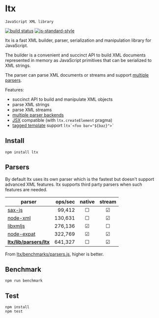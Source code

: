 ltx
===

`JavaScript XML library`

[![build status](https://img.shields.io/travis/node-xmpp/ltx/master.svg?style=flat-square)](https://travis-ci.org/node-xmpp/ltx/branches)
[![js-standard-style](https://img.shields.io/badge/code%20style-standard-brightgreen.svg?style=flat-square)](http://standardjs.com/)

ltx is a fast XML builder, parser, serialization and manipulation library for JavaScript.

The builder is a convenient and succinct API to build XML documents represented in memory as JavaScript primitives that can be serialized to XML strings.

The parser can parse XML documents or streams and support [multiple parsers](#parsers).

Features:
* succinct API to build and manipulate XML objects
* parse XML strings
* parse XML streams
* [multiple parser backends](#parsers)
* [JSX](https://facebook.github.io/jsx/) compatible (with `ltx.createElement` pragma)
* [tagged template](https://developer.mozilla.org/en/docs/Web/JavaScript/Reference/template_strings) support `` ltx`<foo bar="${baz}">` ``

## Install

`npm install ltx`

## Parsers

By default ltx uses its own parser which is the fastest but doesn't support advanced XML features.
ltx supports third party parsers when such features are needed.

| parser                                                                                     | ops/sec | native | stream |
|--------------------------------------------------------------------------------------------|--------:|:------:|:------:|
| [sax-js](https://github.com/isaacs/sax-js)                                                 |  99,412 | ☐      | ☑      |
| [node-xml](https://github.com/dylang/node-xml)                                             | 130,631 | ☐      | ☑      |
| [libxmljs](https://github.com/polotek/libxmljs)                                            | 276,136 | ☑      | ☐      |
| [node-expat](https://github.com/node-xmpp/node-expat)                                      | 322,769 | ☑      | ☑      |
| **[ltx/lib/parsers/ltx](https://github.com/node-xmpp/ltx/blob/master/lib/parsers/ltx.js)** | 641,327 | ☐      | ☑      |


From [ltx/benchmarks/parsers.js](https://github.com/node-xmpp/ltx/blob/master/benchmarks/parsers.js), higher is better.

## Benchmark

```
npm run benchmark
```

## Test

```
npm install
npm test
```
